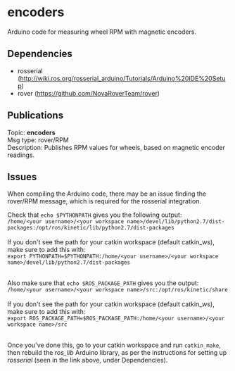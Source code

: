 # encoders
Arduino code for measuring wheel RPM with magnetic encoders.

## Dependencies

- rosserial (http://wiki.ros.org/rosserial_arduino/Tutorials/Arduino%20IDE%20Setup)
- rover (https://github.com/NovaRoverTeam/rover)

## Publications
Topic:       **encoders**<br />
Msg type:    rover/RPM<br />
Description: Publishes RPM values for wheels, based on magnetic encoder readings.

## Issues

When compiling the Arduino code, there may be an issue finding the rover/RPM message, 
which is required for the rosserial integration. 

Check that ``echo $PYTHONPATH`` gives you the following output: <br/>
``/home/<your username>/<your workspace name>/devel/lib/python2.7/dist-packages:/opt/ros/kinetic/lib/python2.7/dist-packages``
<br/><br/>
If you don't see the path for your catkin workspace (default catkin_ws), make sure to add this with:<br/>
``export PYTHONPATH=$PYTHONPATH:/home/<your username>/<your workspace name>/devel/lib/python2.7/dist-packages``
<br/><br/>

Also make sure that ``echo $ROS_PACKAGE_PATH`` gives you the output: <br/>
``/home/<your username>/<your workspace name>/src:/opt/ros/kinetic/share``
<br/><br/>
If you don't see the path for your catkin workspace (default catkin_ws), make sure to add this with:<br/>
``export ROS_PACKAGE_PATH=$ROS_PACKAGE_PATH:/home/<your username>/<your workspace name>/src``
<br/><br/>

Once you've done this, go to your catkin workspace and run ``catkin_make``, then rebuild the *ros_lib* Arduino library, as 
per the instructions for setting up *rosserial* (seen in the link above, under Dependencies).
